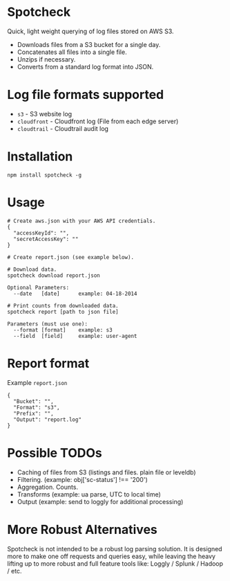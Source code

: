 # Spotcheck

Quick, light weight querying of log files stored on AWS S3.

- Downloads files from a S3 bucket for a single day.
- Concatenates all files into a single file.
- Unzips if necessary.
- Converts from a standard log format into JSON.

# Log file formats supported

- `s3`         - S3 website log
- `cloudfront` - Cloudfront log (File from each edge server)
- `cloudtrail` - Cloudtrail audit log

# Installation

    npm install spotcheck -g

# Usage

    # Create aws.json with your AWS API credentials.
    {
      "accessKeyId": "",
      "secretAccessKey": ""
    }

    # Create report.json (see example below).

    # Download data.
    spotcheck download report.json

    Optional Parameters:
      --date   [date]      example: 04-18-2014

    # Print counts from downloaded data.
    spotcheck report [path to json file]

    Parameters (must use one):
      --format [format]    example: s3
      --field  [field]     example: user-agent

# Report format

Example `report.json`
````
{
  "Bucket": "",
  "Format": "s3",
  "Prefix": "",
  "Output": "report.log"
}
````

# Possible TODOs

- Caching of files from S3 (listings and files. plain file or leveldb)
- Filtering. (example: obj['sc-status'] !== '200')
- Aggregation. Counts.
- Transforms (example: ua parse, UTC to local time)
- Output (example: send to loggly for additional processing)

# More Robust Alternatives

Spotcheck is not intended to be a robust log parsing solution. It is designed
more to make one off requests and queries easy, while leaving the heavy lifting
up to more robust and full feature tools like: Loggly / Splunk / Hadoop / etc.
